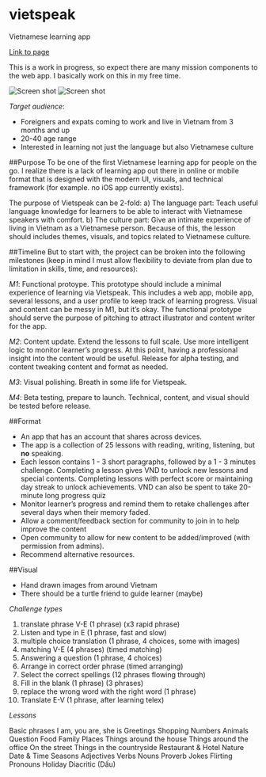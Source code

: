 # vietspeak
Vietnamese learning app

[Link to page](http://vietspeak.meteor.com/landingPage)

This is a work in progress, so expect there are many mission components to the web app. I basically work on this in my free time.

![Screen shot](https://s3-us-west-2.amazonaws.com/trle/vietspeak/Vietspeak_1.png)
![Screen shot](https://s3-us-west-2.amazonaws.com/trle/vietspeak/Vietspeak_2.png)

*Target audience*:
- Foreigners and expats coming to work and live in Vietnam from 3 months and up
- 20-40 age range
- Interested in learning not just the language but also Vietnamese culture

##Purpose
To be one of the first Vietnamese learning app for people on the go. I realize there is a lack of learning app out there in online or mobile format that is designed with the modern UI, visuals, and technical framework (for example. no iOS app currently exists).

The purpose of Vietspeak can be 2-fold:
a) The language part: Teach useful language knowledge for learners to be able to interact with Vietnamese speakers with comfort.
b) The culture part: Give an intimate experience of living in Vietnam as a Vietnamese person. Because of this, the lesson should includes themes, visuals, and topics related to Vietnamese culture.

##Timeline
But to start with, the project can be broken into the following milestones (keep in mind I must allow flexibility to deviate from plan due to limitation in skills, time, and resources):

*M1*: Functional protoype. This prototype should include a minimal experience of learning via Vietspeak. This includes a web app, mobile app, several lessons, and a user profile to keep track of learning progress. Visual and content can be messy in M1, but it’s okay. The functional prototype should serve the purpose of pitching to attract illustrator and content writer for the app.

*M2*: Content update. Extend the lessons to full scale. Use more intelligent logic to monitor learner’s progress. At this point, having a professional insight into the content would be useful. Release for alpha testing, and content tweaking content and format as needed.

*M3*: Visual polishing. Breath in some life for Vietspeak.

*M4*: Beta testing, prepare to launch. Technical, content, and visual should be tested before release.

##Format
- An app that has an account that shares across devices.
- The app is a collection of 25 lessons with reading, writing, listening, but **no** speaking.
- Each lesson contains 1 - 3 short paragraphs, followed by a 1 - 3 minutes challenge. Completing a lesson gives VND to unlock new lessons and special contents. Completing lessons with perfect score or maintaining day streak to unlock achievements. VND can also be spent to take 20-minute long progress quiz
- Monitor learner’s progress and remind them to retake challenges after several days when their memory faded.
- Allow a comment/feedback section for community to join in to help improve the content
- Open community to allow for new content to be added/improved (with permission from admins).
- Recommend alternative resources.

##Visual
- Hand drawn images from around Vietnam
- There should be a turtle friend to guide learner (maybe)

*Challenge types*

1. translate phrase V-E (1 phrase) (x3 rapid phrase)
2. Listen and type in E (1 phrase, fast and slow)
3. multiple choice translation (1 phrase, 4 choices, some with images)
4. matching V-E (4 phrases) (timed matching)
5. Answering a question (1 phrase, 4 choices)
6. Arrange in correct order phrase (timed arranging)
7. Select the correct spellings (12 phrases flowing through)
8. Fill in the blank (1 phrase) (3 phrases)
9. replace the wrong word with the right word (1 phrase)
10. Translate E-V (1 phrase, after learning telex)

*Lessons*

Basic phrases I am, you are, she is
Greetings
Shopping
Numbers
Animals
Question
Food
Family
Places
Things around the house
Things around the office
On the street
Things in the countryside
Restaurant & Hotel
Nature
Date & Time
Seasons
Adjectives
Verbs
Nouns
Proverb
Jokes
Flirting
Pronouns
Holiday
Diacritic (Dấu)

